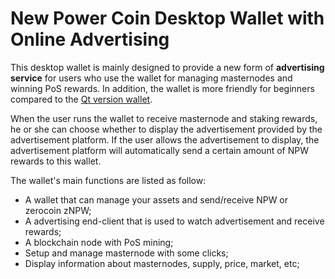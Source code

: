 New Power Coin Desktop Wallet with Online Advertising
============================

This desktop wallet is mainly designed to provide a new form of **advertising service** for users who use the wallet for managing masternodes and winning PoS rewards. In addition, the wallet is more friendly for beginners compared to the [Qt version wallet](https://github.com/NPW-Project/NewPowerCoin).

When the user runs the wallet to receive masternode and staking rewards, he or she can choose whether to display the advertisement provided by the advertisement platform. If the user allows the advertisement to display, the advertisement platform will automatically send a certain amount of NPW rewards to this wallet.

The wallet's main functions are listed as follow:

- A wallet that can manage your assets and send/receive NPW or zerocoin zNPW;
- A advertising end-client that is used to watch advertisement and receive rewards;
- A blockchain node with PoS mining;
- Setup and manage masternode with some clicks;
- Display information about masternodes, supply, price, market, etc;